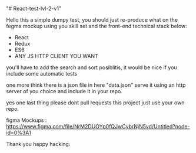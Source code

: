 "# React-test-lvl-2-v1" 

Hello this a simple dumpy test, you should just re-produce what on the fegma mockup using you skill set and the front-end technical stack below: 
- React 
- Redux
- ES6 
- ANY JS HTTP CLIENT YOU WANT

you'll have to add the search and sort posiblitis, it would be nice if you include some automatic tests

one more think there is a json file in here "data.json" serve it using an http server of you choice and include it in your repo.

yes one last thing please dont pull requests this project just use your own repo.

figma Mockups : https://www.figma.com/file/NrM2DUOYp0fQJwCybrNjN5vd/Untitled?node-id=0%3A1

Thank you happy hacking.
